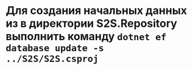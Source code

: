 
# Для создания начальных данных из в директории S2S.Repository выполнить команду `dotnet ef database update -s ../S2S/S2S.csproj`
